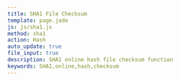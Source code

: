 ```yaml
---
title: SHA1 File Checksum
template: page.jade
js: js/sha1.js
method: sha1
action: Hash
auto_update: true
file_input: true
description: SHA1 online hash file checksum function
keywords: SHA1,online,hash,checksum
---
```

